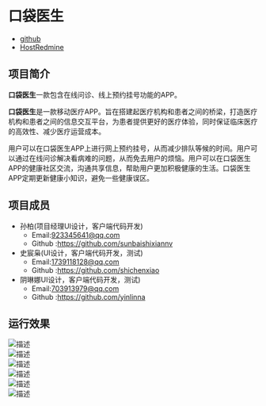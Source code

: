 # 口袋医生  
* [github](https://github.com/shichenxiao/pocket-doctor) 
* [HostRedmine](http://www.hostedredmine.com/projects/h5556565565555)   
## 项目简介  
  
**口袋医生**一款包含在线问诊、线上预约挂号功能的APP。  

**口袋医生**是一款移动医疗APP。旨在搭建起医疗机构和患者之间的桥梁，打造医疗机构和患者之间的信息交互平台，为患者提供更好的医疗体验，同时保证临床医疗的高效性、减少医疗运营成本。  

用户可以在口袋医生APP上进行网上预约挂号，从而减少排队等候的时间。用户可以通过在线问诊解决看病难的问题，从而免去用户的烦恼。用户可以在口袋医生APP的健康社区交流，沟通共享信息，帮助用户更加积极健康的生活。口袋医生APP定期更新健康小知识，避免一些健康误区。  
## 项目成员
* 孙柏(项目经理UI设计，客户端代码开发)  
  * Email:923345641@qq.com 
  * Github :https://github.com/sunbaishixiannv 
* 史宸枭(UI设计，客户端代码开发，测试)  
  * Email:1739118128@qq.com 
  * Github :https://github.com/shichenxiao
* 阴琳娜UI设计，客户端代码开发，测试)  
  * Email:703913979@qq.com
  * Github :https://github.com/yinlinna  
## 运行效果  
![](./img/10.jpg '描述')  
![](./img/9.jpg '描述')  
![](./img/7.jpg '描述')  
![](./img/4.jpg '描述')  
![](./img/2.jpg '描述')  
![](./img/1.jpg '描述')





